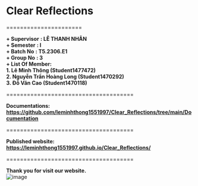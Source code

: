 # Clear Reflections
======================  

**+ Supervisor**   **: LÊ THANH NHÂN**  
**+ Semester**		**: I**  
**+ Batch No**		**: T5.2306.E1**  
**+ Group No**		**: 3**  
**+ List Of Member:**  
	**1. Lê Minh Thông  		(Student1477472)**  
	**2. Nguyễn Trần Hoàng Long	(Student1470292)**  
	**3. Đỗ Văn Cao 		(Student1470118)**  

=====================================

**Documentations: https://github.com/leminhthong1551997/Clear_Reflections/tree/main/Documentation**  

=====================================

**Published website: https://leminhthong1551997.github.io/Clear_Reflections/**  

=====================================

**Thank you for visit our website.**  
![image](https://github.com/leminhthong1551997/Clear_Reflections/assets/116416757/046e82ae-f55d-4815-9004-4cf0d06378bf)
